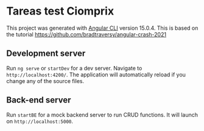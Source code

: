 # Tareas test Ciomprix

This project was generated with [Angular CLI](https://github.com/angular/angular-cli) version 15.0.4.  This is based on the tutorial https://github.com/bradtraversy/angular-crash-2021

## Development server

Run `ng serve` or `startDev` for a dev server. Navigate to `http://localhost:4200/`. The application will automatically reload if you change any of the source files.

## Back-end server

Run `startBE` for a mock backend server to run CRUD functions.  It will launch on `http://localhost:5000`.